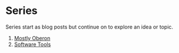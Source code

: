 
Series
======

Series start as blog posts but continue
on to explore an idea or topic.

1. [Mostly Oberon](blog/2020/04/11/Mostly-Oberon.html)
2. [Software Tools](blog/2020/09/29/Software-Tools-1.html)

